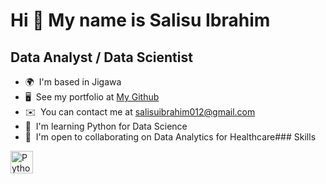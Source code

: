 Hi 👋 My name is Salisu Ibrahim
===============================

Data Analyst / Data Scientist
-----------------------------

*   🌍  I'm based in Jigawa
*   🖥️  See my portfolio at [My Github](http://github.com/Salisu-Ibrahim)
*   ✉️  You can contact me at [salisuibrahim012@gmail.com](mailto:salisuibrahim012@gmail.com)
*   🧠  I'm learning Python for Data Science
*   🤝  I'm open to collaborating on Data Analytics for Healthcare### Skills 
<p align="left">
<a href="https://www.python.org/" target="_blank" rel="noreferrer"><img src="https://raw.githubusercontent.com/danielcranney/readme-generator/main/public/icons/skills/python-colored.svg" width="36" height="36" alt="Python" /></a>
                    </p>
                    
